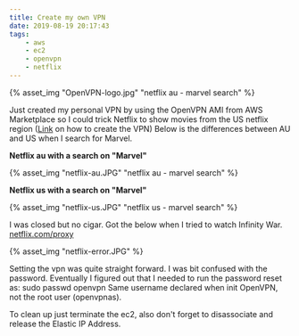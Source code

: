 ```yaml
---
title: Create my own VPN
date: 2019-08-19 20:17:43
tags:
    - aws
    - ec2
    - openvpn
    - netflix
---
```

{% asset_img "OpenVPN-logo.jpg" "netflix au - marvel search" %}

Just created my personal VPN by using the OpenVPN AMI from AWS Marketplace so I could trick Netflix to show movies from the US netflix region ([Link](https://medium.com/@tatianaensslin/how-to-create-a-free-personal-vpn-in-the-cloud-using-ec2-openvpn-626c40e96dab) on how to create the VPN) Below is the differences between AU and US when I search for Marvel.

**Netflix au with a search on "Marvel"**

{% asset_img "netflix-au.JPG" "netflix au - marvel search" %}

**Netflix us with a search on "Marvel"**

{% asset_img "netflix-us.JPG" "netflix us - marvel search" %}

I was closed but no cigar. Got the below when I tried to watch Infinity War.
[netflix.com/proxy](https://help.netflix.com/en/node/277)

{% asset_img "netflix-error.JPG" %}

Setting the vpn was quite straight forward. I was bit confused with the password. Eventually I figured out that I needed to run the password reset as:
    sudo passwd openvpn
Same username declared when init OpenVPN, not the root user (openvpnas).

To clean up just terminate the ec2, also don't forget to disassociate and release the Elastic IP Address.
